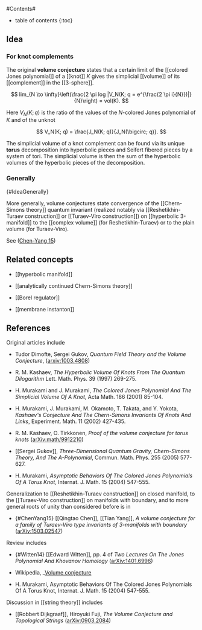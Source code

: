 
#Contents#
* table of contents
{:toc}

## Idea

### For knot complements

The original **volume conjecture** states that a certain limit of the [[colored Jones polynomial]] of a [[knot]] $K$ gives the simplicial [[volume]] of its [[complement]] in the [[3-sphere]].

$$
lim_{N \to \infty}\left(\frac{2 \pi log |V_N(K; q = e^{\frac{2 \pi i}{N}})|}{N}\right) = vol(K).
$$

Here $V_N(K; q)$ is the ratio of the values of the $N$-colored Jones polynomial of $K$ and of the unknot

$$
V_N(K; q) = \frac{J_N(K; q)}{J_N(\bigcirc; q)}.
$$

The simplicial volume of a knot complement can be found via its unique **torus** decomposition  into hyperbolic pieces and Seifert fibered pieces by a system of tori. The simplicial volume is then the sum of the hyperbolic volumes of the hyperbolic pieces of the decomposition.

### Generally
 {#IdeaGenerally}

More generally, volume conjectures state convergence of the [[Chern-Simons theory]] quantum invariant (realized notably via [[Reshetikhin-Turaev construction]] or [[Turaev-Viro construction]]) on [[hyperbolic 3-manifold]] to the [[complex volume]] (for Reshetikhin-Turaev) or to the plain volume (for Turaev-Viro).

See ([Chen-Yang 15](#ChenYang15))


## Related concepts

* [[hyperbolic manifold]]

* [[analytically continued Chern-Simons theory]]

* [[Borel regulator]]

* [[membrane instanton]]

## References

Original articles include

* Tudor Dimofte, Sergei Gukov, _Quantum Field Theory and the Volume Conjecture_, ([arxiv:1003.4808](http://arxiv.org/abs/1003.4808))

* R. M. Kashaev, _The Hyperbolic Volume Of Knots From The Quantum Dilogarithm_ Lett. Math. Phys. 39 (1997) 269-275.

* H. Murakami and J. Murakami, _The Colored Jones Polynomial And The Simplicial Volume Of A Knot_, Acta Math. 186 (2001) 85-104.

* H. Murakami, J. Murakami, M. Okamoto, T. Takata, and Y. Yokota, _Kashaev's Conjecture And The Chern-Simons Invariants Of Knots And Links_, Experiment. Math. 11 (2002) 427-435.

* R. M. Kashaev, O. Tirkkonen, _Proof of the volume conjecture for torus knots_ ([arXiv:math/9912210](http://arxiv.org/abs/math/9912210))

* [[Sergei Gukov]], _Three-Dimensional Quantum Gravity, Chern-Simons Theory, And The A-Polynomial_, Commun. Math. Phys. 255 (2005) 577-627.

* H. Murakami, _Asymptotic Behaviors Of The Colored Jones Polynomials Of A Torus Knot_, Internat. J. Math. 15 (2004) 547-555.

Generalization to [[Reshetikhin-Turaev construction]] on closed manifold, to the  [[Turaev-Viro construction]] on manifolds with boundary, and to more general roots of unity than considered before is in 

* {#ChenYang15} [[Qingtao Chen]], [[Tian Yang]], _A volume conjecture for a family of Turaev-Viro type invariants of 3-manifolds with boundary_ ([arXiv:1503.02547](http://arxiv.org/abs/1503.02547))

Review includes

* {#Witten14} [[Edward Witten]], pp. 4 of _Two Lectures On The Jones Polynomial And Khovanov Homology_ ([arXiv:1401.6996](http://arxiv.org/abs/1401.6996))

* Wikipedia, _[Volume conjecture](http://en.wikipedia.org/wiki/Volume_conjecture)

* H. Murakami, Asymptotic Behaviors Of The Colored Jones Polynomials Of A Torus Knot, Internat. J. Math. 15 (2004) 547-555.

Discussion in [[string theory]] includes

* [[Robbert Dijkgraaf]], Hiroyuki Fuji, _The Volume Conjecture and Topological Strings_ ([arXiv:0903.2084](http://arxiv.org/abs/0903.2084))

